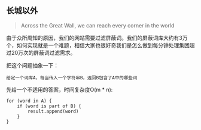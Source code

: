 ## 长城以外
> Across the Great Wall, we can reach every corner in the world

由于众所周知的原因，我们的网站需要过滤屏蔽词。我们的屏蔽词库大约有3万个，如何实现就是一个难题，相信大家也很好奇我们是怎么做到每分钟处理集团超过20万次的屏蔽词过滤需求。

把这个问题抽象一下：
```
给定一个词库A，每当传入一个字符串B，返回B包含了A中的哪些词
```

先给一个不适用的答案，时间复杂度O(m * n):
```
for (word in A) {
    if (word is part of B) {
        result.append(word)
    }    
}
```




